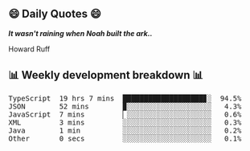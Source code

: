 ## 😄 Daily Quotes 😄

_**It wasn't raining when Noah built the ark..**_

Howard Ruff



## 📊 Weekly development breakdown 📊

<pre>TypeScript  19 hrs 7 mins  ███████████████████▊░  94.5%
JSON        52 mins        ▉░░░░░░░░░░░░░░░░░░░░   4.3%
JavaScript  7 mins         ▏░░░░░░░░░░░░░░░░░░░░   0.6%
XML         3 mins         ░░░░░░░░░░░░░░░░░░░░░   0.3%
Java        1 min          ░░░░░░░░░░░░░░░░░░░░░   0.2%
Other       0 secs         ░░░░░░░░░░░░░░░░░░░░░   0.1%</pre>